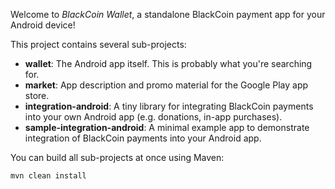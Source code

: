 Welcome to _BlackCoin Wallet_, a standalone BlackCoin payment app for your Android device!

This project contains several sub-projects:

 * __wallet__:
     The Android app itself. This is probably what you're searching for.
 * __market__:
     App description and promo material for the Google Play app store.
 * __integration-android__:
     A tiny library for integrating BlackCoin payments into your own Android app
     (e.g. donations, in-app purchases).
 * __sample-integration-android__:
     A minimal example app to demonstrate integration of BlackCoin payments into
     your Android app.

You can build all sub-projects at once using Maven:

`mvn clean install`
